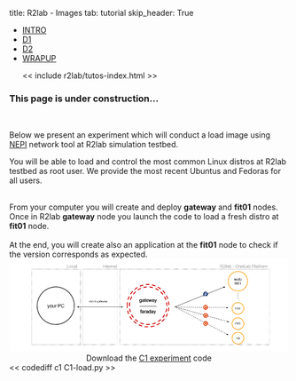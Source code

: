 title: R2lab - Images
tab: tutorial
skip_header: True

<script src="/assets/r2lab/open-tab.js"></script>
<script src="/assets/js/diff.js"></script>
<script src="/assets/r2lab/r2lab-diff.js"></script>
<style>@import url("/assets/r2lab/r2lab-diff.css")</style>

<ul class="nav nav-tabs">
  <li class="active"> <a href="#INTRO">INTRO</a> </li>
  <li> <a href="#D1">D1</a></li>
  <li> <a href="#D2">D2</a></li>
  <li> <a href="#WRAPUP">WRAPUP</a></li>

  << include r2lab/tutos-index.html >>
</ul>


<div id="contents" class="tab-content" markdown="1">

<!------------ INTRO ------------>
<div id="INTRO" class="tab-pane fade in active" markdown="1">

### This page is under construction...

</div>

<!------------ D1 ------------>
<div id="D1" class="tab-pane fade" markdown="1">

<br>

Below we present an experiment which will conduct a load image using [NEPI](http://nepi.inria.fr/Install/WebHome) network tool at R2lab simulation testbed. 

You will be able to load and control the most common Linux distros at
R2lab testbed as root user. We provide the most recent Ubuntus and
Fedoras for all users.


<br/>
  From your computer you will create and deploy <strong>gateway</strong> and <strong>fit01</strong> nodes.
  Once in R2lab <strong>gateway</strong> node you launch the code to load a fresh distro at <strong>fit01</strong> node. 
  <br/><br/>
  At the end, you will create also an application at the <strong>fit01</strong> node to check if the version corresponds as expected.
  <center>
    <img src="/assets/img/C1.png" alt="c1"><br>
    Download the <a href="/code/C1-load.py" download target="_blank">C1 experiment</a> code
  </center>
<< codediff c1 C1-load.py >>

</div>

<!------------ D2 ------------>
<div id="D2" class="tab-pane fade" markdown="1">

</div>

<!------------ WRAPUP ------------>
<div id="WRAPUP" class="tab-pane fade" markdown="1">

</div>

</div> <!-- end div contents -->
